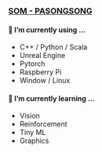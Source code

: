 ### [SOM - PASONGSONG](https://shsongs.github.io/)

#### 🔭 I’m currently using ...
* C++ / Python / Scala
* Unreal Engine
* Pytorch
* Raspberry Pi
* Window / Linux

#### 🌱 I’m currently learning ...
* Vision
* Reinforcement
* Tiny ML
* Graphics
